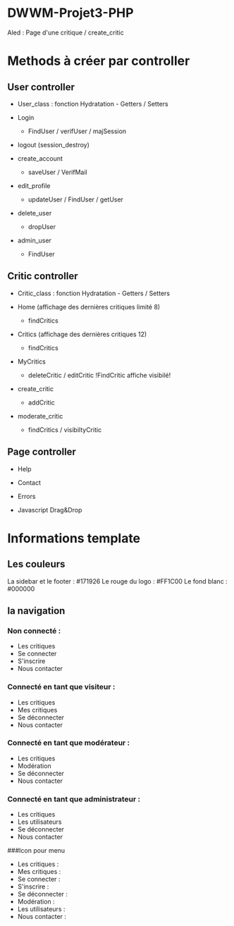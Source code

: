 # DWWM-Projet3-PHP

Aled : Page d'une critique / create_critic

# Methods à créer par controller

## User controller

- User_class : fonction Hydratation - Getters / Setters

- Login
  - FindUser / verifUser / majSession
- logout (session_destroy)
- create_account
  - saveUser / VerifMail
- edit_profile
  - updateUser / FindUser / getUser
- delete_user
  - dropUser 
- admin_user
  - FindUser

## Critic controller

- Critic_class : fonction Hydratation - Getters / Setters

- Home (affichage des dernières critiques limité 8)
  - findCritics
- Critics (affichage des dernières critiques 12)
  - findCritics
- MyCritics
  - deleteCritic / editCritic
!FindCritic affiche visibilé!
- create_critic
  - addCritic
- moderate_critic
  - findCritics / visibiltyCritic

## Page controller

- Help
- Contact
- Errors


- Javascript Drag&Drop


# Informations template

## Les couleurs
La sidebar et le footer :       #171926
Le rouge du logo :              #FF1C00
Le fond blanc :                 #000000

## la navigation
### Non connecté :
 - Les critiques
 - Se connecter
 - S'inscrire
 - Nous contacter

### Connecté en tant que visiteur :
 - Les critiques
 - Mes critiques
 - Se déconnecter
 - Nous contacter

### Connecté en tant que modérateur :
 - Les critiques
 - Modération
 - Se déconnecter
 - Nous contacter

### Connecté en tant que administrateur :
 - Les critiques
 - Les utilisateurs
 - Se déconnecter
 - Nous contacter


###Icon pour menu
- Les critiques :     <i class="far fa-newspaper"></i>
- Mes critiques :     <i class="far fa-sticky-note"></i>
- Se connecter :      <i class="fas fa-user"></i>
- S'inscrire :        <i class="fas fa-sign-in-alt"></i>
- Se déconnecter :    <i class="fas fa-sign-out-alt"></i>
- Modération :        <i class="fas fa-toggle-on"></i>
- Les utilisateurs :  <i class="fas fa-users"></i>
- Nous contacter :    <i class="fas fa-users"></i>
